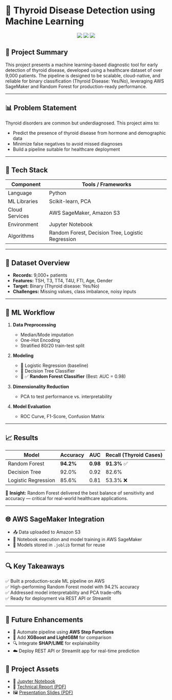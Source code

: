 # 🧠 Thyroid Disease Detection using Machine Learning

<p align="center">
  <img src="https://img.shields.io/badge/ML-Python-blue.svg"/>
  <img src="https://img.shields.io/badge/AWS-SageMaker-orange.svg"/>
  <img src="https://img.shields.io/badge/Status-Completed-brightgreen.svg"/>
</p>

## 🚀 Project Summary

This project presents a machine learning-based diagnostic tool for early detection of thyroid disease, developed using a healthcare dataset of over 9,000 patients. The pipeline is designed to be scalable, cloud-native, and reliable for binary classification (Thyroid Disease: Yes/No), leveraging AWS SageMaker and Random Forest for production-ready performance.

---

## 📊 Problem Statement

Thyroid disorders are common but underdiagnosed. This project aims to:
- Predict the presence of thyroid disease from hormone and demographic data
- Minimize false negatives to avoid missed diagnoses
- Build a pipeline suitable for healthcare deployment

---

## 🧰 Tech Stack

| Component      | Tools / Frameworks |
|----------------|--------------------|
| Language       | Python |
| ML Libraries   | Scikit-learn, PCA |
| Cloud Services | AWS SageMaker, Amazon S3 |
| Environment    | Jupyter Notebook |
| Algorithms     | Random Forest, Decision Tree, Logistic Regression |

---

## 📂 Dataset Overview

- **Records:** 9,000+ patients
- **Features:** TSH, T3, TT4, T4U, FTI, Age, Gender
- **Target:** Binary (Thyroid disease: Yes/No)
- **Challenges:** Missing values, class imbalance, noisy inputs

---

## 🧪 ML Workflow

1. **Data Preprocessing**
   - Median/Mode imputation
   - One-Hot Encoding
   - Stratified 80/20 train-test split

2. **Modeling**
   - 🔹 Logistic Regression (baseline)
   - 🔹 Decision Tree Classifier
   - 🔹 ✅ **Random Forest Classifier** (Best: AUC = 0.98)

3. **Dimensionality Reduction**
   - PCA to test performance vs. interpretability

4. **Model Evaluation**
   - ROC Curve, F1-Score, Confusion Matrix

---

## 📈 Results

| Model               | Accuracy | AUC   | Recall (Thyroid Cases) |
|--------------------|----------|-------|------------------------|
| Random Forest       | **94.2%** | **0.98** | **91.3%** ✅ |
| Decision Tree       | 92.0%    | 0.92  | 82.6% |
| Logistic Regression | 85.6%    | 0.81  | 53.3% ❌ |

📝 **Insight:** Random Forest delivered the best balance of sensitivity and accuracy — critical for real-world healthcare applications.

---

## 🌐 AWS SageMaker Integration

- 📤 Data uploaded to Amazon S3
- 📓 Notebook execution and model training in AWS SageMaker
- 📁 Models stored in `.joblib` format for reuse

---

## 🔍 Key Takeaways

✅ Built a production-scale ML pipeline on AWS  
✅ High-performing Random Forest model with 94.2% accuracy  
✅ Addressed model interpretability and PCA trade-offs  
✅ Ready for deployment via REST API or Streamlit

---

## 🧠 Future Enhancements

- 🔄 Automate pipeline using **AWS Step Functions**
- 🌲 Add **XGBoost and LightGBM** for comparison
- 🔍 Integrate **SHAP/LIME** for explainability
- ☁️ Deploy REST API or Streamlit app for real-time prediction

## 📎 Project Assets

- 📓 [Jupyter Notebook](./thyroid_prediction.ipynb)
- 📄 [Technical Report (PDF)](./Thyroid_Disease_Prediction_Report.pdf)
- 🖼️ [Presentation Slides (PDF)](./Thyroid_Disease_Prediction_Presentation.pdf)


